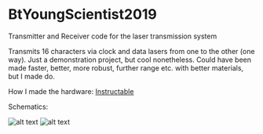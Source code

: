 # BtYoungScientist2019
Transmitter and Receiver code for the laser transmission system

Transmits 16 characters via clock and data lasers from one to the other (one way).
Just a demonstration project, but cool nonetheless.
Could have been made faster, better, more robust, further range etc. with better materials, but I made do.

How I made the hardware: <a href= "https://www.instructables.com/id/Laser-Transmission-With-Arduinos/" > Instructable </a>

Schematics:

![alt text](https://content.instructables.com/ORIG/F76/RFZH/K9ACQ27Q/F76RFZHK9ACQ27Q.jpg?auto=webp&frame=1&fit=bounds&md=773fbd0845b5c0a9b2896b50ad9cd90a)
![alt text](https://content.instructables.com/ORIG/FCU/90UO/K9ACQ28T/FCU90UOK9ACQ28T.jpg?auto=webp&frame=1&fit=bounds&md=7caef158556401a7204a9ba4bd588bf2)
